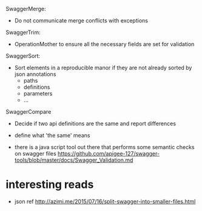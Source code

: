SwaggerMerge:
- Do not communicate merge conflicts with exceptions

SwaggerTrim:
- OperationMother to ensure all the necessary fields are set for validation

SwaggerSort:
- Sort elements in a reproducible manor if they are not already sorted by json annotations
  - paths
  - definitions
  - parameters
  - ...

SwaggerCompare
- Decide if two api definitions are the same and report differences
- define what 'the same' means

- there is a java script tool out there that performs some semantic checks on swagger files 
  https://github.com/apigee-127/swagger-tools/blob/master/docs/Swagger_Validation.md

# interesting reads #
- json ref   http://azimi.me/2015/07/16/split-swagger-into-smaller-files.html